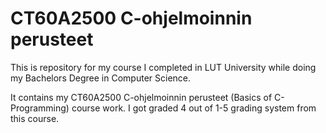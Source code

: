 # CT60A2500 C-ohjelmoinnin perusteet
This is repository for my course I completed in LUT University while doing my Bachelors Degree in Computer Science.

It contains my CT60A2500 C-ohjelmoinnin perusteet (Basics of C-Programming) course work. I got graded 4 out of 1-5 grading system from this course.
